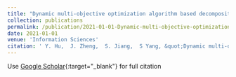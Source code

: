 ```yaml
---
title: "Dynamic multi-objective optimization algorithm based decomposition and preference"
collection: publications
permalink: /publication/2021-01-01-Dynamic-multi-objective-optimization-algorithm-based-decomposition-and-preference
date: 2021-01-01
venue: 'Information Sciences'
citation: ' Y. Hu,  J. Zheng,  S. Jiang,  S Yang, &quot;Dynamic multi-objective optimization algorithm based decomposition and preference.&quot; Information Sciences, 2021.'
---
```

Use [Google Scholar](https://scholar.google.com/scholar?q=Dynamic+multi+objective+optimization+algorithm+based+decomposition+and+preference){:target="_blank"} for full citation
